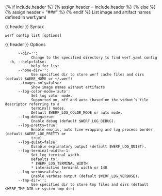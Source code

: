 {% if include.header %}
{% assign header = include.header %}
{% else %}
{% assign header = "###" %}
{% endif %}
List image and artifact names defined in werf.yaml

{{ header }} Syntax

```shell
werf config list [options]
```

{{ header }} Options

```shell
      --dir='':
            Change to the specified directory to find werf.yaml config
  -h, --help=false:
            help for list
      --home-dir='':
            Use specified dir to store werf cache files and dirs (default $WERF_HOME or ~/.werf)
      --images-only=false:
            Show image names without artifacts
      --log-color-mode='auto':
            Set log color mode.
            Supported on, off and auto (based on the stdout’s file descriptor referring to a        
            terminal) modes.
            Default $WERF_LOG_COLOR_MODE or auto mode.
      --log-debug=true:
            Enable debug (default $WERF_LOG_DEBUG).
      --log-pretty=true:
            Enable emojis, auto line wrapping and log process border (default $WERF_LOG_PRETTY or   
            true).
      --log-quiet=false:
            Disable explanatory output (default $WERF_LOG_QUIET).
      --log-terminal-width=-1:
            Set log terminal width.
            Defaults to:
            * $WERF_LOG_TERMINAL_WIDTH
            * interactive terminal width or 140
      --log-verbose=false:
            Enable verbose output (default $WERF_LOG_VERBOSE).
      --tmp-dir='':
            Use specified dir to store tmp files and dirs (default $WERF_TMP_DIR or system tmp dir)
```

